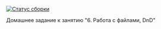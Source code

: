 [![Статус сборки](https://ci.appveyor.com/api/projects/status/2akxufag4pn4mt14?svg=true)](https://ci.appveyor.com/project/DenisKomov/ahj-homeworks-6)

Домашнее задание к занятию "6. Работа с файлами, DnD"